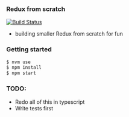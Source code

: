 ### Redux from scratch

[![Build Status](https://travis-ci.org/dankreiger/redux-from-scratch.svg?branch=master)](https://travis-ci.org/dankreiger/redux-from-scratch)

- building smaller Redux from scratch for fun

### Getting started

```sh
$ nvm use
$ npm install
$ npm start
```

### TODO:

- Redo all of this in typescript
- Write tests first
